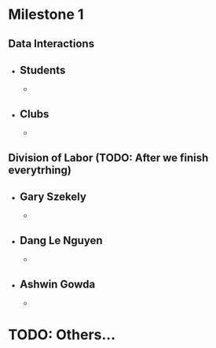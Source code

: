 # Milestone 1

## Data Interactions
  - Students
    -
    -
  - Clubs
    -
    -

## Division of Labor (TODO: After we finish everytrhing)
  - Gary Szekely
    -
    -
  - Dang Le Nguyen
    -
    -
  - Ashwin Gowda
    -
    -
# TODO: Others... 
